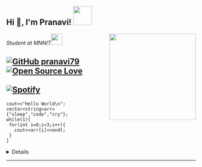  <h2> Hi 👋, I'm Pranavi! <img src="https://media.giphy.com/media/mGcNjsfWAjY5AEZNw6/giphy.gif" width="50"></h2>
<img align='right' src="https://media.giphy.com/media/ieyl9zmCjO4b4t6qoY/giphy.gif" width="230">
<p><em>Student at MNNIT<img src="https://media.giphy.com/media/fYSnHlufseco8Fh93Z/giphy.gif" width="30"></br>
</em></p>

[![GitHub pranavi79](https://img.shields.io/github/followers/pranavi79?label=follow&style=social)](https://github.com/pranavi79)
[![Open Source Love](https://badges.frapsoft.com/os/v1/open-source.svg?v=102)](https://github.com/pranavi79)
<br>
<br>
[![Spotify](https://novatorem.vercel.app/api/spotify)](https://open.spotify.com/user/omnitenebris)
</br>
---
```
cout<<"Hello World\n";
vector<string>arr={"sleep","code","cry"};
while(1){
 for(int i=0;i<3;i++){
   cout<<arr[i]<<endl;
 }
}
```
<details>
<a href="https://github.com/pranavi79">
  <img height="180em" src="https://github-readme-stats.vercel.app/api?username=pranavi79&theme=dark&show_icons=true" />
  <br>
  <img  src="https://github-readme-stats.vercel.app/api/top-langs/?username=pranavi79&langs_count=10&theme=dark" />
</a>
</details>

---
